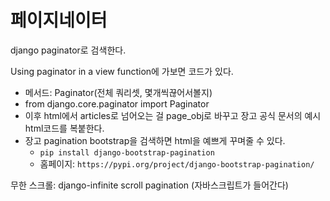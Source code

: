 # 페이지네이터

django paginator로 검색한다.

Using paginator in a view function에 가보면 코드가 있다.

- 메서드: Paginator(전체 쿼리셋, 몇개씩끊어서볼지)
- from django.core.paginator import Paginator
- 이후 html에서 articles로 넘어오는 걸 page_obj로 바꾸고 장고 공식 문서의 예시 html코드를 복붙한다.
- 장고 pagination bootstrap을 검색하면 html을 예쁘게 꾸며줄 수 있다.
  - `pip install django-bootstrap-pagination`
  - 홈페이지: `https://pypi.org/project/django-bootstrap-pagination/`





무한 스크롤: django-infinite scroll pagination (자바스크립트가 들어간다)